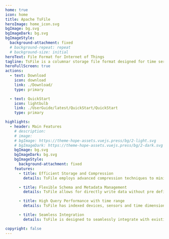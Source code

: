 ```yaml
---
home: true
icon: home
title: Apache TsFile
heroImage: home_icon.svg
bgImage: bg.svg
bgImageDark: bg.svg
bgImageStyle:
  background-attachment: fixed
  # background-repeat: repeat
  # background-size: initial
heroText: File Format for Internet of Things
tagline: TsFile is a columnar storage file format designed for time series data, which supports efficient compression, high throughput of read and write, and compatibility with various frameworks, such as Spark and Flink. It is easy to integrate TsFile into IoT big data processing frameworks.
heroFullScreen: true
actions:
  - text: Download
    icon: download
    link: ./Download/
    type: primary

  - text: QuickStart
    icon: lightbulb
    link: ./UserGuide/latest/QuickStart/QuickStart
    type: primary

highlights:
  - header: Main Features
    # description: 
    # image: 
    # bgImage: https://theme-hope-assets.vuejs.press/bg/2-light.svg
    # bgImageDark: https://theme-hope-assets.vuejs.press/bg/2-dark.svg
    bgImage: bg.svg
    bgImageDark: bg.svg
    bgImageStyle:
      background-attachment: fixed
    features:
      - title: Efficient Storage and Compression
        details: TsFile employs advanced compression techniques to minimize storage requirements, resulting in reduced disk space consumption and improved system efficiency.

      - title: Flexible Schema and Metadata Management
        details: TsFile allows for directly write data without pre defining the schema, which is flexible for data aquisition.

      - title: High Query Performance with time range
        details: TsFile has indexed devices, sensors and time dimensions to accelerate query performance, enabling fast filtering and retrieval of time series data.

      - title: Seamless Integration
        details: TsFile is designed to seamlessly integrate with existing time series databases such as IoTDB, data processing frameworks, such as Spark and Flink.

copyright: false
---
```



